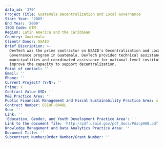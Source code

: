 ```yaml
---
data_id: '370'
Project Title: Guatemala Decentralization and Local Governance
Start Year: '2005'
End Year: '2009'
ISO3 Code: GTM
Region: Latin America and the Caribbean
Country: Guatemala
Client/ Donor: USAID
Brief Discription: >-
  DevTech was the prime contractor on USAID's Decentralization and Local
  Governance program in Guatemala. DevTech provided technical assistance in
  municipalities and coordinated assistance for national-level institutions to
  improve the capacity to support decentralization.
Point of contact: ''
Email: ''
Phone: ''
Current Project? (Y/N): ''
Prime: x
Contract Value USD: ''
M&E Practice Area: ''
Public Financial Management and Fiscal Sustainability Practice Area: x
Contract Number: GS10F-0048L
Sub: ''
Link: ''
'Education, Gender, and Youth Development Practice Area': ''
Link to the document file: 'http://pdf.usaid.gov/pdf_docs/Pdacp908.pdf'
Knowledge Management and Data Analytics Practice Area: ''
Document Title: ''
Subcontract Number/Order Number/Grant Number: ''
---
```

